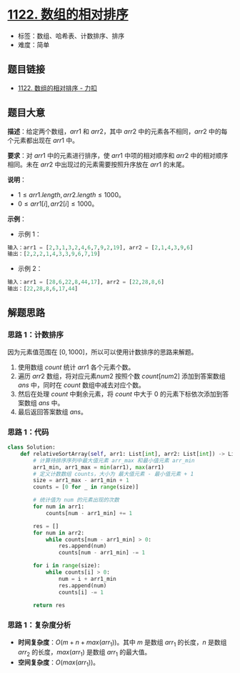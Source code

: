 # [1122. 数组的相对排序](https://leetcode.cn/problems/relative-sort-array/)

- 标签：数组、哈希表、计数排序、排序
- 难度：简单

## 题目链接

- [1122. 数组的相对排序 - 力扣](https://leetcode.cn/problems/relative-sort-array/)

## 题目大意

**描述**：给定两个数组，$arr1$ 和 $arr2$，其中 $arr2$ 中的元素各不相同，$arr2$ 中的每个元素都出现在 $arr1$ 中。

**要求**：对 $arr1$ 中的元素进行排序，使 $arr1$ 中项的相对顺序和 $arr2$ 中的相对顺序相同。未在 $arr2$ 中出现过的元素需要按照升序放在 $arr1$ 的末尾。

**说明**：

- $1 \le arr1.length, arr2.length \le 1000$。
- $0 \le arr1[i], arr2[i] \le 1000$。

**示例**：

- 示例 1：

```python
输入：arr1 = [2,3,1,3,2,4,6,7,9,2,19], arr2 = [2,1,4,3,9,6]
输出：[2,2,2,1,4,3,3,9,6,7,19]
```

- 示例 2：

```python
输入：arr1 = [28,6,22,8,44,17], arr2 = [22,28,8,6]
输出：[22,28,8,6,17,44]
```

## 解题思路

### 思路 1：计数排序

因为元素值范围在 $[0, 1000]$，所以可以使用计数排序的思路来解题。

1. 使用数组 $count$ 统计 $arr1$ 各个元素个数。
2. 遍历 $arr2$ 数组，将对应元素$num2$ 按照个数 $count[num2]$ 添加到答案数组 $ans$ 中，同时在 $count$ 数组中减去对应个数。
3. 然后在处理 $count$ 中剩余元素，将 $count$ 中大于 $0$ 的元素下标依次添加到答案数组 $ans$ 中。
4. 最后返回答案数组 $ans$。

### 思路 1：代码

```python
class Solution:
    def relativeSortArray(self, arr1: List[int], arr2: List[int]) -> List[int]:
        # 计算待排序序列中最大值元素 arr_max 和最小值元素 arr_min
        arr1_min, arr1_max = min(arr1), max(arr1)
        # 定义计数数组 counts，大小为 最大值元素 - 最小值元素 + 1
        size = arr1_max - arr1_min + 1
        counts = [0 for _ in range(size)]

        # 统计值为 num 的元素出现的次数
        for num in arr1:
            counts[num - arr1_min] += 1

        res = []
        for num in arr2:
            while counts[num - arr1_min] > 0:
                res.append(num)
                counts[num - arr1_min] -= 1

        for i in range(size):
            while counts[i] > 0:
                num = i + arr1_min
                res.append(num)
                counts[i] -= 1
        
        return res
```

### 思路 1：复杂度分析

- **时间复杂度**：$O(m + n + max(arr_1))$。其中 $m$ 是数组 $arr_1$ 的长度，$n$ 是数组 $arr_2$ 的长度，$max(arr_1)$ 是数组 $arr_1$ 的最大值。
- **空间复杂度**：$O(max(arr_1))$。



